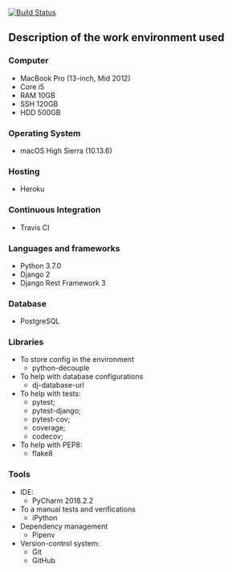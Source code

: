 [![Build Status](https://travis-ci.org/diegosorrilha/work-at-olist.svg?branch=master)](https://travis-ci.org/diegosorrilha/work-at-olist)

## Description of the work environment used

### Computer
* MacBook Pro (13-inch, Mid 2012)
* Core i5
* RAM 10GB
* SSH 120GB
* HDD 500GB

### Operating System
* macOS High Sierra (10.13.6)

### Hosting
* Heroku

### Continuous Integration
* Travis CI

### Languages and frameworks
* Python 3.7.0
* Django 2
* Django Rest Framework 3

### Database
* PostgreSQL

### Libraries
* To store config in the environment
    - python-decouple
* To help with database configurations 
    - dj-database-url
* To help with tests:
    - pytest;
    - pytest-django; 
    - pytest-cov;
    - coverage;
    - codecov;
* To help with PEP8: 
    - flake8

### Tools
* IDE:
    - PyCharm 2018.2.2
* To a manual tests and verifications
    - iPython
* Dependency management
    - Pipenv
* Version-control system:
    - Git
    - GitHub
